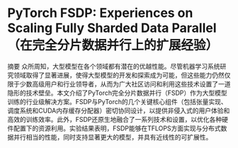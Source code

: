 # PyTorch FSDP: Experiences on Scaling Fully Sharded Data Parallel（在完全分片数据并行上的扩展经验）

摘要
众所周知，大型模型在各个领域都有潜在的优越性能。尽管机器学习系统研究领域取得了显著进展，使得大型模型的开发和探索成为可能，但这些能力仍然仅限于少数高级用户和行业领导者，从而为广大社区访问和利用这些技术设置了一道隐形的技术壁垒。本文介绍了PyTorch完全分片数据并行（FSDP）作为大型模型训练的行业级解决方案。FSDP与PyTorch的几个关键核心组件（包括张量实现、调度系统和CUDA内存缓存分配器）密切协同设计，以提供非侵入式的用户体验和高效的训练效率。此外，FSDP还原生地融合了一系列技术和设置，以优化各种硬件配置下的资源利用。实验结果表明，FSDP能够在TFLOPS方面实现与分布式数据并行相当的性能，同时支持显著更大的模型，并具有近线性的可扩展性。
